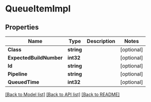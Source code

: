 # QueueItemImpl

## Properties
Name | Type | Description | Notes
------------ | ------------- | ------------- | -------------
**Class** | **string** |  | [optional] 
**ExpectedBuildNumber** | **int32** |  | [optional] 
**Id** | **string** |  | [optional] 
**Pipeline** | **string** |  | [optional] 
**QueuedTime** | **int32** |  | [optional] 

[[Back to Model list]](../README.md#documentation-for-models) [[Back to API list]](../README.md#documentation-for-api-endpoints) [[Back to README]](../README.md)


